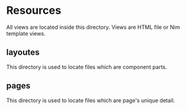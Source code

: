 Resources
===
All views are located inside this directory.
Views are HTML file or Nim template views.

## layoutes
This directory is used to locate files which are component parts.

## pages
This directory is used to locate files which are page's unique detail.
